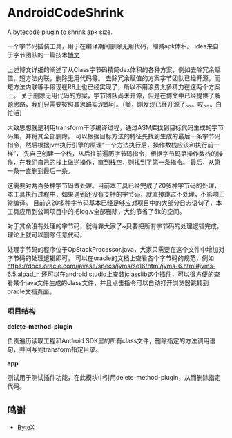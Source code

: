 # AndroidCodeShrink
A bytecode plugin to shrink apk size.

一个字节码插装工具，用于在编译期间删除无用代码，缩减apk体积。
idea来自于字节团队的一篇技术[博文]( https://mp.weixin.qq.com/s/npT9MW4TQWH--fKsC_3NCQ )

上述博文详细的阐述了从Class字节码精简dex体积的各种方案，例如去除冗余赋值，短方法内联，删除无用代码等。
去除冗余赋值的方案字节团队已经开源，而短方法内联等手段现在R8上也已经实现了，所以不用浪费太多精力在这两个方案上。
关于删除无用代码的方案，字节团队尚未开源，但是在博文中已经提供了解题思路，我们只需要按照其思路实现即可。（额，刚发现已经开源了。。。哎。。。白忙活）

大致思想就是利用transform干涉编译过程，通过ASM库找到目标代码生成的字节码集，并将其全部删除。
可以根据目标方法的特征先找到生成的最后一条字节码指令，然后根据jvm执行引擎的原理“一个方法执行后，操作数栈应该和执行前一样”，
先自己创建一个栈，从后往前遍历字节码指令，根据字节码第操作数栈的操作，在我们自己的栈上做逆操作，直到栈空，则找到了第一条指令。
最后，从第一条一直删到最后一条。

这需要对两百多种字节码做处理。目前本工具已经完成了20多种字节码的处理，本工具执行过程中，如果遇到还没有支持的字节码，就直接跳过不处理，不影响正常编译。
目前这20多种字节码基本已经足够应对项目中的大部分日志语句了，本工具应用到公司项目中的把log.v全部删除，大约节省了5k的空间。

对于其余没有处理的字节码，就得靠大家了~只要把所有字节码的处理逻辑完成，理论上就可以删除任意代码。

处理字节码的程序位于OpStackProcessor.java，大家只需要在这个文件中增加对字节码的处理逻辑即可。
可以在oracle的文档上查看各个字节码的规范，例如 https://docs.oracle.com/javase/specs/jvms/se16/html/jvms-6.html#jvms-6.5.aload_n
还可以在android studio上安装jclasslib这个插件，可以很方便的查看某个java文件生成的class文件，并且点击指令可以自动打开浏览器跳转到oracle文档页面。

### 项目结构




**delete-method-plugin**

负责遍历读取工程和Android SDK里的所有class文件，删除指定的方法调用语句，并回写到transform指定目录。

**app**

测试用于测试插件功能，在此模块中引用delete-method-plugin，从而删除指定代码。

## 鸣谢

- [ByteX](https://github.com/bytedance/ByteX) 

